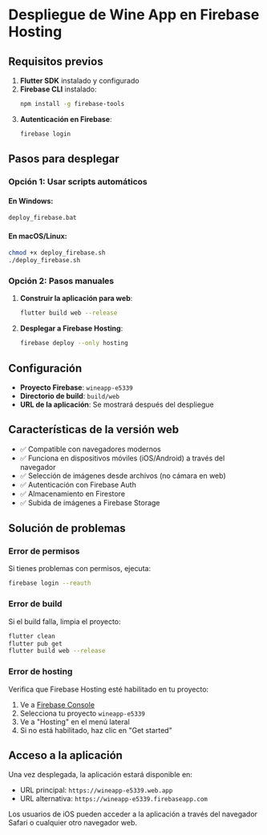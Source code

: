 # Despliegue de Wine App en Firebase Hosting

## Requisitos previos

1. **Flutter SDK** instalado y configurado
2. **Firebase CLI** instalado:
   ```bash
   npm install -g firebase-tools
   ```
3. **Autenticación en Firebase**:
   ```bash
   firebase login
   ```

## Pasos para desplegar

### Opción 1: Usar scripts automáticos

#### En Windows:

```bash
deploy_firebase.bat
```

#### En macOS/Linux:

```bash
chmod +x deploy_firebase.sh
./deploy_firebase.sh
```

### Opción 2: Pasos manuales

1. **Construir la aplicación para web**:

   ```bash
   flutter build web --release
   ```

2. **Desplegar a Firebase Hosting**:
   ```bash
   firebase deploy --only hosting
   ```

## Configuración

- **Proyecto Firebase**: `wineapp-e5339`
- **Directorio de build**: `build/web`
- **URL de la aplicación**: Se mostrará después del despliegue

## Características de la versión web

- ✅ Compatible con navegadores modernos
- ✅ Funciona en dispositivos móviles (iOS/Android) a través del navegador
- ✅ Selección de imágenes desde archivos (no cámara en web)
- ✅ Autenticación con Firebase Auth
- ✅ Almacenamiento en Firestore
- ✅ Subida de imágenes a Firebase Storage

## Solución de problemas

### Error de permisos

Si tienes problemas con permisos, ejecuta:

```bash
firebase login --reauth
```

### Error de build

Si el build falla, limpia el proyecto:

```bash
flutter clean
flutter pub get
flutter build web --release
```

### Error de hosting

Verifica que Firebase Hosting esté habilitado en tu proyecto:

1. Ve a [Firebase Console](https://console.firebase.google.com)
2. Selecciona tu proyecto `wineapp-e5339`
3. Ve a "Hosting" en el menú lateral
4. Si no está habilitado, haz clic en "Get started"

## Acceso a la aplicación

Una vez desplegada, la aplicación estará disponible en:

- URL principal: `https://wineapp-e5339.web.app`
- URL alternativa: `https://wineapp-e5339.firebaseapp.com`

Los usuarios de iOS pueden acceder a la aplicación a través del navegador Safari o cualquier otro navegador web.



